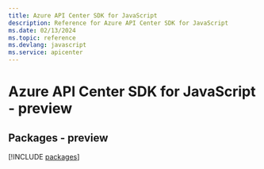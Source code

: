```yaml
---
title: Azure API Center SDK for JavaScript
description: Reference for Azure API Center SDK for JavaScript
ms.date: 02/13/2024
ms.topic: reference
ms.devlang: javascript
ms.service: apicenter
---
```

# Azure API Center SDK for JavaScript - preview
## Packages - preview
[!INCLUDE [packages](api-center-index.md)]